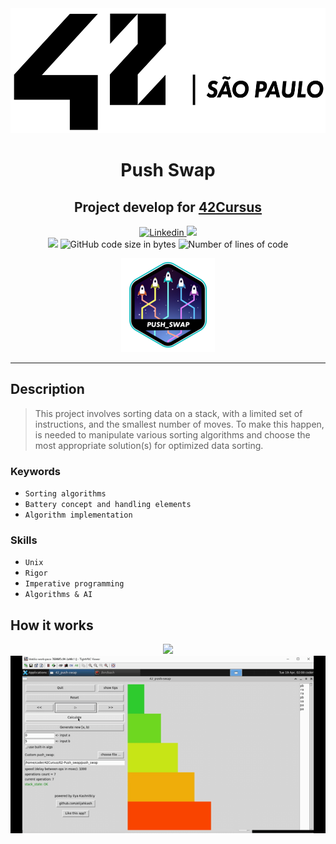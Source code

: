 <div align="center">
	<a href="https://www.42sp.org.br/">
		<img src="https://github.com/LucasDatilioCarderelli/42Cursus/blob/master/img/42-saopaulo.png" height=200>
	</a>
<h1> Push Swap </h1>
</div>

<h2 align="center">
	Project develop for <a href="https://github.com/LucasDatilioCarderelli/42Cursus"> 42Cursus </a>
</h2>

<p align="center">
  	<a href="https://www.linkedin.com/in/lucasdatiliocarderelli/">
    	<img alt="Linkedin" src="https://img.shields.io/badge/Lucas Datilio Carderelli-blue?style=flat&logo=Linkedin&logoColor=white" />
  	</a>
	<a href="https://github.com/LucasDatilioCarderelli" alt="login intra">
    	<img src="https://img.shields.io/badge/-ldatilio-gray?style=flat&logo=42&logoColor=white" />
	</a>
	<br>
    <img src="https://img.shields.io/github/last-commit/LucasDatilioCarderelli/02-Push_swap?color=blue">
	<img alt="GitHub code size in bytes" src="https://img.shields.io/github/languages/code-size/LucasDatilioCarderelli/02-Push_swap?color=blue" />
	<img alt="Number of lines of code" src="https://img.shields.io/tokei/lines/github/LucasDatilioCarderelli/02-Push_swap?color=blue" />
</p>

<div align="center">
	<a href="https://github.com/LucasDatilioCarderelli/02-Pipex">
		<img src="https://github.com/LucasDatilioCarderelli/42Cursus/blob/master/img/push_swap.png">
	</a>
</div>

---

## Description
> This project involves sorting data on a stack, with a limited set of instructions, and the smallest number of moves. To make this happen, is needed to manipulate various sorting algorithms and choose the most appropriate solution(s) for optimized data sorting.

### Keywords
* ``Sorting algorithms``
* ``Battery concept and handling elements``
* ``Algorithm implementation``

### Skills
* ``Unix``
* ``Rigor``
* ``Imperative programming``
* ``Algorithms & AI``

## How it works
<div align="center">
  <img src="https://github.com/LucasDatilioCarderelli/42Cursus/blob/master/img/push_swap_100_crop.gif">
  <img src="https://github.com/LucasDatilioCarderelli/42Cursus/blob/master/img/push_swap_5.gif">
</div>
